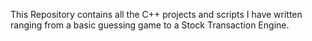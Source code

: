 This Repository contains all the C++ projects and scripts I have written ranging from a basic guessing game to a Stock Transaction Engine.
